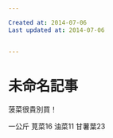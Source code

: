 ```yaml
---

Created at: 2014-07-06
Last updated at: 2014-07-06


---
```


# 未命名記事


菠菜很貴別買！

一公斤
莧菜16
油菜11
甘薯葉23

